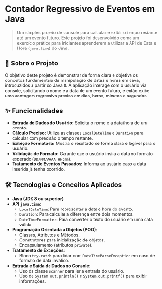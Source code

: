 # Contador Regressivo de Eventos em Java

> Um simples projeto de console para calcular e exibir o tempo restante até um evento futuro. Este projeto foi desenvolvido como um exercício prático para iniciantes aprenderem a utilizar a API de Data e Hora (`java.time`) do Java.

## 🎯 Sobre o Projeto

O objetivo deste projeto é demonstrar de forma clara e objetiva os conceitos fundamentais da manipulação de datas e horas em Java, introduzidos a partir do Java 8. A aplicação interage com o usuário via console, solicitando o nome e a data de um evento futuro, e então exibe uma contagem regressiva precisa em dias, horas, minutos e segundos.

## ✨ Funcionalidades

* **Entrada de Dados do Usuário:** Solicita o nome e a data/hora de um evento.
* **Cálculo Preciso:** Utiliza as classes `LocalDateTime` e `Duration` para calcular com precisão o tempo restante.
* **Exibição Formatada:** Mostra o resultado de forma clara e legível para o usuário.
* **Validação de Formato:** Garante que o usuário insira a data no formato esperado (`DD/MM/AAAA HH:mm`).
* **Tratamento de Eventos Passados:** Informa ao usuário caso a data inserida já tenha ocorrido.

## 🛠️ Tecnologias e Conceitos Aplicados

* **Java (JDK 8 ou superior)**
* **API `java.time`**:
    * `LocalDateTime`: Para representar a data e hora do evento.
    * `Duration`: Para calcular a diferença entre dois momentos.
    * `DateTimeFormatter`: Para converter o texto do usuário em uma data válida.
* **Programação Orientada a Objetos (POO)**:
    * Classes, Atributos e Métodos.
    * Construtores para inicialização de objetos.
    * Encapsulamento (atributos `private`).
* **Tratamento de Exceções**:
    * Bloco `try-catch` para lidar com `DateTimeParseException` em caso de formato de data inválido.
* **Entrada e Saída de Dados no Console**:
    * Uso da classe `Scanner` para ler a entrada do usuário.
    * Uso de `System.out.println()` e `System.out.printf()` para exibir informações.
